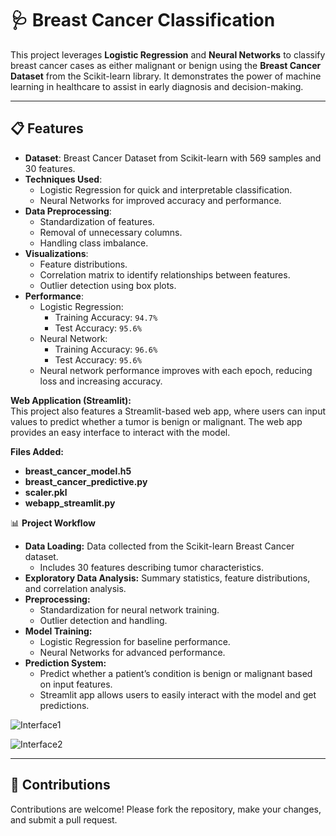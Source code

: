 # 🩺 Breast Cancer Classification

This project leverages **Logistic Regression** and **Neural Networks** to classify breast cancer cases as either malignant or benign using the **Breast Cancer Dataset** from the Scikit-learn library. It demonstrates the power of machine learning in healthcare to assist in early diagnosis and decision-making.

---

## 📋 Features

- **Dataset**: Breast Cancer Dataset from Scikit-learn with 569 samples and 30 features.
- **Techniques Used**:
  - Logistic Regression for quick and interpretable classification.
  - Neural Networks for improved accuracy and performance.
- **Data Preprocessing**:
  - Standardization of features.
  - Removal of unnecessary columns.
  - Handling class imbalance.
- **Visualizations**:
  - Feature distributions.
  - Correlation matrix to identify relationships between features.
  - Outlier detection using box plots.
- **Performance**:
  - Logistic Regression:
    - Training Accuracy: `94.7%`
    - Test Accuracy: `95.6%`
  - Neural Network:
    - Training Accuracy: `96.6%`
    - Test Accuracy: `95.6%`
  - Neural network performance improves with each epoch, reducing loss and increasing accuracy.

**Web Application (Streamlit):**  
This project also features a Streamlit-based web app, where users can input values to predict whether a tumor is benign or malignant. The web app provides an easy interface to interact with the model.

**Files Added:**
- **breast_cancer_model.h5**  
- **breast_cancer_predictive.py**  
- **scaler.pkl**  
- **webapp_streamlit.py**


📊 **Project Workflow**  
- **Data Loading:** Data collected from the Scikit-learn Breast Cancer dataset.  
  - Includes 30 features describing tumor characteristics.  
- **Exploratory Data Analysis:** Summary statistics, feature distributions, and correlation analysis.  
- **Preprocessing:**  
  - Standardization for neural network training.  
  - Outlier detection and handling.  
- **Model Training:**  
  - Logistic Regression for baseline performance.  
  - Neural Networks for advanced performance.  
- **Prediction System:**  
  - Predict whether a patient’s condition is benign or malignant based on input features.  
  - Streamlit app allows users to easily interact with the model and get predictions.

![Interface1](Streamlit_interface/your_image.png)

![Interface2](Streamlit_webapp/your_image.png)


---

## 🤝 Contributions

Contributions are welcome! Please fork the repository, make your changes, and submit a pull request.
